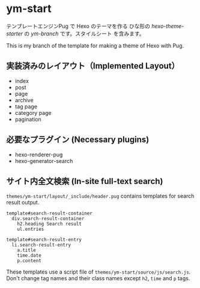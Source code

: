 # ym-start

テンプレートエンジンPug で Hexo のテーマを作る ひな形の _hexo-theme-starter_ の _ym-branch_ です。スタイルシート を含みます。

This is my branch of the template for making a theme of Hexo with Pug. 

## 実装済みのレイアウト（Implemented Layout）

- index
- post
- page
- archive
- tag page
- category page
- pagination

## 必要なプラグイン (Necessary plugins)

- hexo-renderer-pug
- hexo-generator-search

## サイト内全文検索 (In-site full-text search)
`themes/ym-start/layout/_include/header.pug` contains templates for search result output.
```pug
template#search-result-container
  div.search-result-container
    h2.heading Search result
    ul.entries

template#search-result-entry
  li.search-result-entry
    a.title
    time.date
    p.content
```
These templates use a script file of `themes/ym-start/source/js/search.js`.
Don't change tag names and their class names except `h2`, `time` and `p` tags.